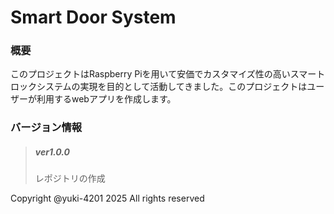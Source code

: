 # Smart Door System


### 概要
このプロジェクトはRaspberry Piを用いて安価でカスタマイズ性の高いスマートロックシステムの実現を目的として活動してきました。このプロジェクトはユーザーが利用するwebアプリを作成します。


### バージョン情報
> ##### ver1.0.0
> レポジトリの作成


Copyright @yuki-4201 2025 All rights reserved

